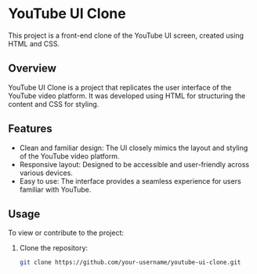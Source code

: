 # YouTube UI Clone

This project is a front-end clone of the YouTube UI screen, created using HTML and CSS.

## Overview

YouTube UI Clone is a project that replicates the user interface of the YouTube video platform. It was developed using HTML for structuring the content and CSS for styling.

## Features

- Clean and familiar design: The UI closely mimics the layout and styling of the YouTube video platform.
- Responsive layout: Designed to be accessible and user-friendly across various devices.
- Easy to use: The interface provides a seamless experience for users familiar with YouTube.




## Usage

To view or contribute to the project:

1. Clone the repository:

   ```bash
   git clone https://github.com/your-username/youtube-ui-clone.git
